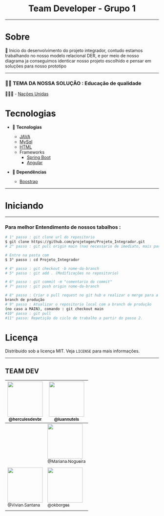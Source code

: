 
<h1 align="center">Team Developer - Grupo 1 </h1>
<hr>

<!-- sobre -->

# Sobre

<p align="left"> 📡 Inicio do desenvolvimento do projeto integrador, contudo estamos trabalhando no nosso modelo relacional DER, e por meio de nosso diagrama ja conseguimos identicar nosso projeto escolhido e pensar em soluções para nosso prototipo </p>
<hr>
<h3 align="left">👨‍💻 TEMA DA NOSSA SOLUÇÃO : Educação de qualidade
 </h3>
 
 👨🏼‍🏫 - [Nações Unidas](https://brasil.un.org/pt-br/sdgs/4)

<!-- TECHNOLOGIES -->

# Tecnologias

- 🧩 **Tecnologias**
  - [JAVA](https://developers.google.com/docs/api/quickstart/java)
  - [MySql](https://www.w3schools.com/mySQl/default.asp)
  - [HTML](https://developer.mozilla.org/en-US/docs/Web/HTML)
  - Frameworks
    - [Spring Boot](https://docs.spring.io/spring-boot/docs/current/reference/htmlsingle/)
    - [Angular](https://angular.io/docs)
   
- 🧲 **Dependências**
  - [Boostrap](https://getbootstrap.com/)
 

<hr>

<!-- TECHNOLOGIES -->

# Iniciando

<hr>

### Para melhor Entendimento de nossos tabalhos :

```bash
# 1° passo : git clone url do repositorio
$ git clone https://github.com/projetogen/Projeto_Integrador.git
# 2° passo : git pull origin main (nao necessario de imediato, mais para manter as boas praticas)

# Entre na pasta com
$ 3° passo : cd Projeto_Integrador

# 4° passo : git checkout -b nome-da-branch
# 5° passo : git add . (Modificações no repositorio)  

# 6° passo : git commit -m "comentario do commit"
# 7° passo : git push origin nome-da-branch

# 8° passo : Criar o pull request no git hub e realizar o merge para a 
branch de produção
# 9° passo : Atualizar o repositorio local com a branch de produção 
(no caso a MAIN), comando : git checkout main 
#10° passo : git pull
#11° passo: Repetição do ciclo de trabalho a partir do passo 2.
```

# Licença

Distribuído sob a licença MIT. Veja `LICENSE` para mais informações.

<!-- CONTACT -->
<hr>
<h2>TEAM DEV</h2>


 | [<img src="https://avatars.githubusercontent.com/u/86629815?v=4" width="115"><br><sub>@herculesdevbr</sub>](https://github.com/herculesdevbr) | [<img src="https://avatars.githubusercontent.com/u/82280279?v=4" width="115"><br><sub>@luannutels</sub>](https://github.com/luannutels)
| - |  -
<br> | [<img src="https://avatars.githubusercontent.com/u/80281695?v=4" width="115"><br><sub>@Mariana Nogueira</sub>](https://github.com/mariana-nogueira21) | [<img src="https://avatars.githubusercontent.com/u/93773423?v=4" width="115"><br><sub>@Augusto1</sub>](https://github.com/MuriloAugusto1)
|  |   
| [<img src="https://avatars.githubusercontent.com/u/93775430?v=4" width="115"><br><sub>@Vivian Santana</sub>](https://github.com/Vivian-Santana) | [<img src="https://avatars.githubusercontent.com/u/93266793?v=4" width="115"><br><sub>@okborges</sub>](https://github.com/okborges)
|  |   




